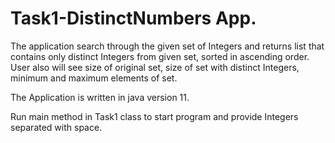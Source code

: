 # Task1-DistinctNumbers App.
The application search through the given set of Integers and returns list that contains only distinct Integers from given set, sorted in ascending order. User also will see size of original set, size of set with distinct Integers, minimum and maximum elements of set.  

The Application is written in java version 11.

Run main method in Task1 class to start program and provide Integers separated with space.
